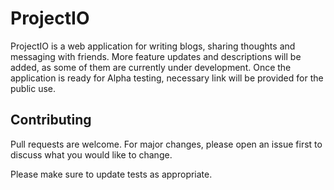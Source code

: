 # ProjectIO
ProjectIO is a web application for writing blogs, sharing thoughts and messaging with friends. More feature updates and descriptions will be added, as some of them are currently under development. Once the application is ready for Alpha testing, necessary link will be provided for the public use.



## Contributing
Pull requests are welcome. For major changes, please open an issue first to discuss what you would like to change.

Please make sure to update tests as appropriate.

